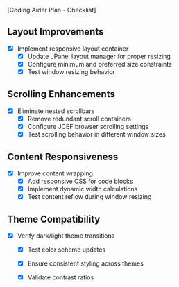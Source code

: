 [Coding Aider Plan - Checklist]

## Layout Improvements
- [x] Implement responsive layout container
  - [x] Update JPanel layout manager for proper resizing
  - [x] Configure minimum and preferred size constraints
  - [x] Test window resizing behavior

## Scrolling Enhancements
- [x] Eliminate nested scrollbars
  - [x] Remove redundant scroll containers
  - [x] Configure JCEF browser scrolling settings
  - [x] Test scrolling behavior in different window sizes

## Content Responsiveness
- [x] Improve content wrapping
  - [x] Add responsive CSS for code blocks
  - [x] Implement dynamic width calculations
  - [x] Test content reflow during window resizing

## Theme Compatibility
- [x] Verify dark/light theme transitions
  - [x] Test color scheme updates
  - [x] Ensure consistent styling across themes
  - [x] Validate contrast ratios

